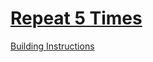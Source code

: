 # [Repeat 5 Times](https://education.lego.com/en-us/lessons/spike-life-hacks/repeat-5-times)

[Building Instructions](https://education.lego.com/v3/assets/blt293eea581807678a/blt1a48e5773c8b11a4/5f8802e225f8972408a02fec/repeat-5-times-bi-pdf-book1of1.pdf)
